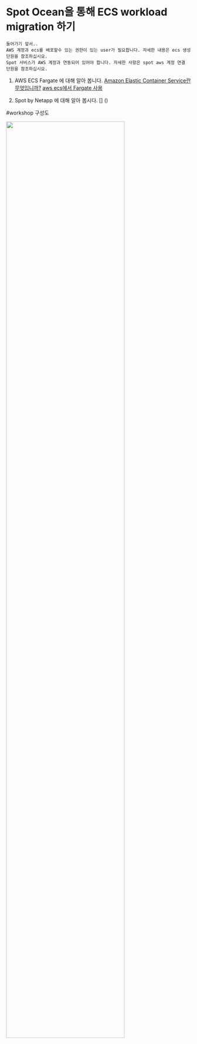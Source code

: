 
Spot Ocean을 통해 ECS workload migration 하기
===============================================
```
들어가기 앞서..
AWS 계정과 ecs를 배포할수 있는 권한이 있는 user가 필요합니다. 자세한 내용은 ecs 생성 단원을 참조하십시요.
Spot 서비스가 AWS 계정과 연동되어 있어야 합니다. 자세한 사항은 spot aws 계정 연결 단원을 참조하십시요.
```
1. AWS ECS Fargate 에 대해 알아 봅니다.
[Amazon Elastic Container Service란 무엇입니까?](https://docs.aws.amazon.com/ko_kr/AmazonECS/latest/developerguide/Welcome.html)
[aws ecs에서 Fargate 사용](https://docs.aws.amazon.com/ko_kr/AmazonECS/latest/developerguide/AWS_Fargate.html)

2. Spot by Netapp 에 대해 알아 봅시다.
[] ()



#workshop 구성도

<img width="80%" height="80%" src="../images/spot_for_ecs_test_plan.png">